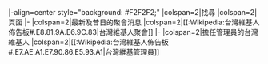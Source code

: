 |-align=center style="background: #F2F2F2;"
|colspan=2|找尋
|colspan=2|頁面
|-
|colspan=2|最新及昔日的聚會消息
|colspan=2|[[:Wikipedia:台灣維基人佈告板#.E8.81.9A.E6.9C.83|台灣維基人聚會]]
|-
|colspan=2|擔任管理員的台灣維基人
|colspan=2|[[:Wikipedia:台灣維基人佈告板#.E7.AE.A1.E7.90.86.E5.93.A1|台灣維基管理員]]